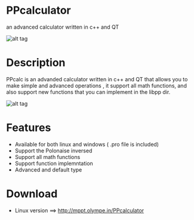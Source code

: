 
PPcalculator
============

an advanced calculator written in c++ and QT 

![alt tag](https://cdn0.iconfinder.com/data/icons/Android-R2-png/128/Calculator-Android-R.png)

Description
============

  PPcalc is an advanded calculator written in c++ and QT that allows you to make simple and advanced operations , it support all math functions,
and also support new functions that you can implement in the libpp dir.

![alt tag](http://nsa34.casimages.com/img/2014/11/09//141109012208719647.png)

Features
============

* Available for both linux and windows ( .pro file is included) 
* Support the Polonaise inversed
* Support all math functions
* Support function implemntation
* Advanced and default type
 
Download
===========

* Linux version ==> http://mppt.olympe.in/PPcalculator

